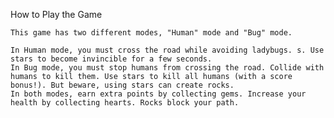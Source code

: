 How to Play the Game

	This game has two different modes, "Human" mode and "Bug" mode. 

	In Human mode, you must cross the road while avoiding ladybugs. s. Use stars to become invincible for a few seconds. 
	In Bug mode, you must stop humans from crossing the road. Collide with humans to kill them. Use stars to kill all humans (with a score bonus!). But beware, using stars can create rocks.
	In both modes, earn extra points by collecting gems. Increase your health by collecting hearts. Rocks block your path.
